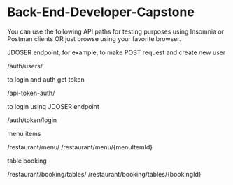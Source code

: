 
# Back-End-Developer-Capstone

You can use the following API paths for testing purposes using Insomnia or Postman clients
OR just browse using your favorite browser.

JDOSER endpoint, for example, to make POST request and create new user

/auth/users/ 

 to login and auth get token
 
/api-token-auth/ 

to login using JDOSER endpoint

/auth/token/login 

menu items

/restaurant/menu/
/restaurant/menu/{menuItemId}


table booking 


/restaurant/booking/tables/
/restaurant/booking/tables/{bookingId}
